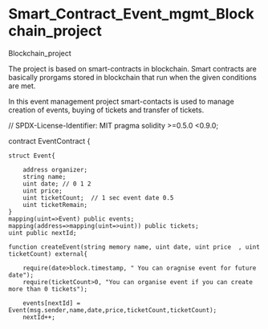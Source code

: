 # Smart_Contract_Event_mgmt_Blockchain_project
Blockchain_project

The project is based on smart-contracts in blockchain. Smart contracts are basically prorgams stored in blockchain that run when the given conditions are met.

In this event management project smart-contacts is used to manage creation of events, buying of tickets and transfer of tickets.


// SPDX-License-Identifier: MIT
pragma solidity >=0.5.0 <0.9.0;

contract EventContract {

    struct Event{

        address organizer;
        string name;
        uint date; // 0 1 2 
        uint price;
        uint ticketCount;  // 1 sec event date 0.5
        uint ticketRemain;
    }
    mapping(uint=>Event) public events;
    mapping(address=>mapping(uint=>uint)) public tickets;
    uint public nextId;
     
    function createEvent(string memory name, uint date, uint price  , uint ticketCount) external{

        require(date>block.timestamp, " You can oragnise event for future date");
        require(ticketCount>0, "You can organise event if you can create more than 0 tickets");

        events[nextId] = Event(msg.sender,name,date,price,ticketCount,ticketCount);
        nextId++;

